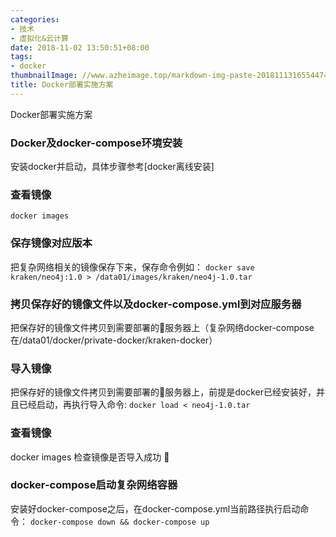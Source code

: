 ```yaml
---
categories:
- 技术
- 虚拟化&云计算
date: 2018-11-02 13:50:51+08:00
tags:
- docker
thumbnailImage: //www.azheimage.top/markdown-img-paste-2018111316554474.png
title: Docker部署实施方案
---
```

Docker部署实施方案
<!--more-->
### Docker及docker-compose环境安装
安装docker并启动，具体步骤参考[docker离线安装]

### 查看镜像
`docker images`

### 保存镜像对应版本

把复杂网络相关的镜像保存下来，保存命令例如：
`docker save kraken/neo4j:1.0 > /data01/images/kraken/neo4j-1.0.tar`

### 拷贝保存好的镜像文件以及docker-compose.yml到对应服务器
把保存好的镜像文件拷贝到需要部署的服务器上（复杂网络docker-compose在/data01/docker/private-docker/kraken-docker）

### 导入镜像

把保存好的镜像文件拷贝到需要部署的服务器上，前提是docker已经安装好，并且已经启动，再执行导入命令:
`docker load < neo4j-1.0.tar`


### 查看镜像
docker images 检查镜像是否导入成功

### docker-compose启动复杂网络容器
安装好docker-compose之后，在docker-compose.yml当前路径执行启动命令：
`docker-compose down && docker-compose up`
